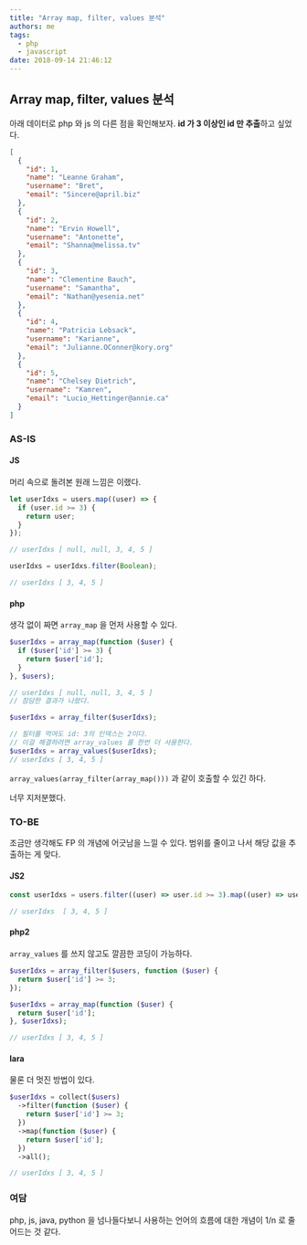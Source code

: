 ```yaml
---
title: "Array map, filter, values 분석"
authors: me
tags:
  - php
  - javascript
date: 2018-09-14 21:46:12
---
```


## Array map, filter, values 분석

아래 데이터로 php 와 js 의 다른 점을 확인해보자.
**id 가 3 이상인 id 만 추출**하고 싶었다.

```json title="users.json"
[
  {
    "id": 1,
    "name": "Leanne Graham",
    "username": "Bret",
    "email": "Sincere@april.biz"
  },
  {
    "id": 2,
    "name": "Ervin Howell",
    "username": "Antonette",
    "email": "Shanna@melissa.tv"
  },
  {
    "id": 3,
    "name": "Clementine Bauch",
    "username": "Samantha",
    "email": "Nathan@yesenia.net"
  },
  {
    "id": 4,
    "name": "Patricia Lebsack",
    "username": "Karianne",
    "email": "Julianne.OConner@kory.org"
  },
  {
    "id": 5,
    "name": "Chelsey Dietrich",
    "username": "Kamren",
    "email": "Lucio_Hettinger@annie.ca"
  }
]
```

### AS-IS

#### JS

머리 속으로 돌려본 원래 느낌은 이랬다.

```js
let userIdxs = users.map((user) => {
  if (user.id >= 3) {
    return user;
  }
});

// userIdxs [ null, null, 3, 4, 5 ]

userIdxs = userIdxs.filter(Boolean);

// userIdxs [ 3, 4, 5 ]
```

#### php

생각 없이 짜면 `array_map` 을 먼저 사용할 수 있다.

```php
$userIdxs = array_map(function ($user) {
  if ($user['id'] >= 3) {
    return $user['id'];
  }
}, $users);

// userIdxs [ null, null, 3, 4, 5 ]
// 참담한 결과가 나왔다.

$userIdxs = array_filter($userIdxs);

// 필터를 먹여도 id: 3의 인덱스는 2이다.
// 이걸 해결하려면 array_values 를 한번 더 사용한다.
$userIdxs = array_values($userIdxs);
// userIdxs [ 3, 4, 5 ]
```

`array_values(array_filter(array_map()))` 과 같이 호출할 수 있긴 하다.

너무 지저분했다.

### TO-BE

조금만 생각해도 FP 의 개념에 어긋남을 느낄 수 있다.
범위를 줄이고 나서 해당 값을 추출하는 게 맞다.

#### JS2

```js
const userIdxs = users.filter((user) => user.id >= 3).map((user) => user.id);

// userIdxs  [ 3, 4, 5 ]
```

#### php2

`array_values` 를 쓰지 않고도 깔끔한 코딩이 가능하다.

```php
$userIdxs = array_filter($users, function ($user) {
  return $user['id'] >= 3;
});

$userIdxs = array_map(function ($user) {
  return $user['id'];
}, $userIdxs);

// userIdxs [ 3, 4, 5 ]
```

#### lara

물론 더 멋진 방법이 있다.

```php
$userIdxs = collect($users)
  ->filter(function ($user) {
    return $user['id'] >= 3;
  })
  ->map(function ($user) {
    return $user['id'];
  })
  ->all();

// userIdxs [ 3, 4, 5 ]
```

### 여담

php, js, java, python 을 넘나들다보니 사용하는 언어의 흐름에 대한 개념이 1/n 로 줄어드는 것 같다.
